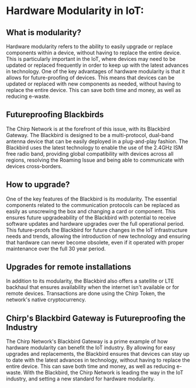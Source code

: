 # Hardware Modularity in IoT: 

## What is modularity?
Hardware modularity refers to the ability to easily upgrade or replace components within a device, without having to replace the entire device. This is particularly important in the IoT, where devices may need to be updated or replaced frequently in order to keep up with the latest advances in technology.
One of the key advantages of hardware modularity is that it allows for future-proofing of devices. This means that devices can be updated or replaced with new components as needed, without having to replace the entire device. This can save both time and money, as well as reducing e-waste.

## Futureproofing Blackbirds
The Chirp Network is at the forefront of this issue, with its Blackbird Gateway. The Blackbird is designed to be a multi-protocol, dual-band antenna device that can be easily deployed in a plug-and-play fashion. The Blackbird uses the latest technology to enable the use of the 2.4GHz ISM free radio band, providing global compatibility with devices across all regions, resolving the Roaming Issue and being able to communicate with devices cross-borders.

## How to upgrade?
One of the key features of the Blackbird is its modularity. The essential components related to the communication protocols can be replaced as easily as unscrewing the box and changing a card or component. This ensures future upgradeability of the Blackbird with potential to receive software updates and hardware upgrades over the full operational period. This future-proofs the Blackbird for future changes in the IoT infrastructure needs and trends, allowing the introduction of new technology and ensuring that hardware can never become obsolete, even if it operated with proper maintenance over the full 30 year period.

## Upgrades for remote installations
In addition to its modularity, the Blackbird also offers a satellite or LTE backhaul that ensures availability when the internet isn't available or for remote devices. Transactions are done using the Chirp Token, the network's native cryptocurrency.

## Chirp's Blackbird Gateway is Futureproofing the Industry
The Chirp Network's Blackbird Gateway is a prime example of how hardware modularity can benefit the IoT industry. By allowing for easy upgrades and replacements, the Blackbird ensures that devices can stay up to date with the latest advances in technology, without having to replace the entire device. This can save both time and money, as well as reducing e-waste. With the Blackbird, the Chirp Network is leading the way in the IoT industry, and setting a new standard for hardware modularity.
